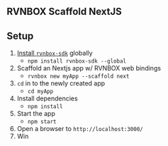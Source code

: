 ## RVNBOX Scaffold NextJS

## Setup

1.  [Install `rvnbox-sdk`](https://www.npmjs.com/package/rvnbox-sdk) globally
    - `npm install rvnbox-sdk --global`
2.  Scaffold an Nextjs app w/ RVNBOX web bindings
    - `rvnbox new myApp --scaffold next`
3.  `cd` in to the newly created app
    - `cd myApp`
4.  Install dependencies
    - `npm install`
5.  Start the app
    - `npm start`
6.  Open a browser to `http://localhost:3000/`
7.  Win

